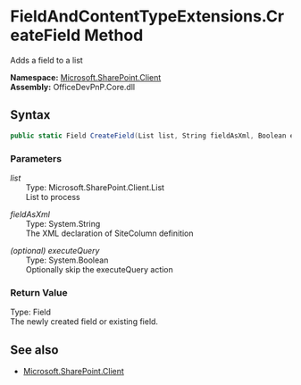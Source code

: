 # FieldAndContentTypeExtensions.CreateField Method  
Adds a field to a list  

**Namespace:** [Microsoft.SharePoint.Client](Microsoft.SharePoint.Client.md)  
**Assembly:** OfficeDevPnP.Core.dll  
## Syntax
```C#
public static Field CreateField(List list, String fieldAsXml, Boolean executeQuery)
```
### Parameters
*list*  
&emsp;&emsp;Type: Microsoft.SharePoint.Client.List  
&emsp;&emsp;List to process  

*fieldAsXml*  
&emsp;&emsp;Type: System.String  
&emsp;&emsp;The XML declaration of SiteColumn definition  

*(optional) executeQuery*  
&emsp;&emsp;Type: System.Boolean  
&emsp;&emsp;Optionally skip the executeQuery action  

### Return Value
Type: Field  
The newly created field or existing field.

## See also
- [Microsoft.SharePoint.Client](Microsoft.SharePoint.Client.md)
